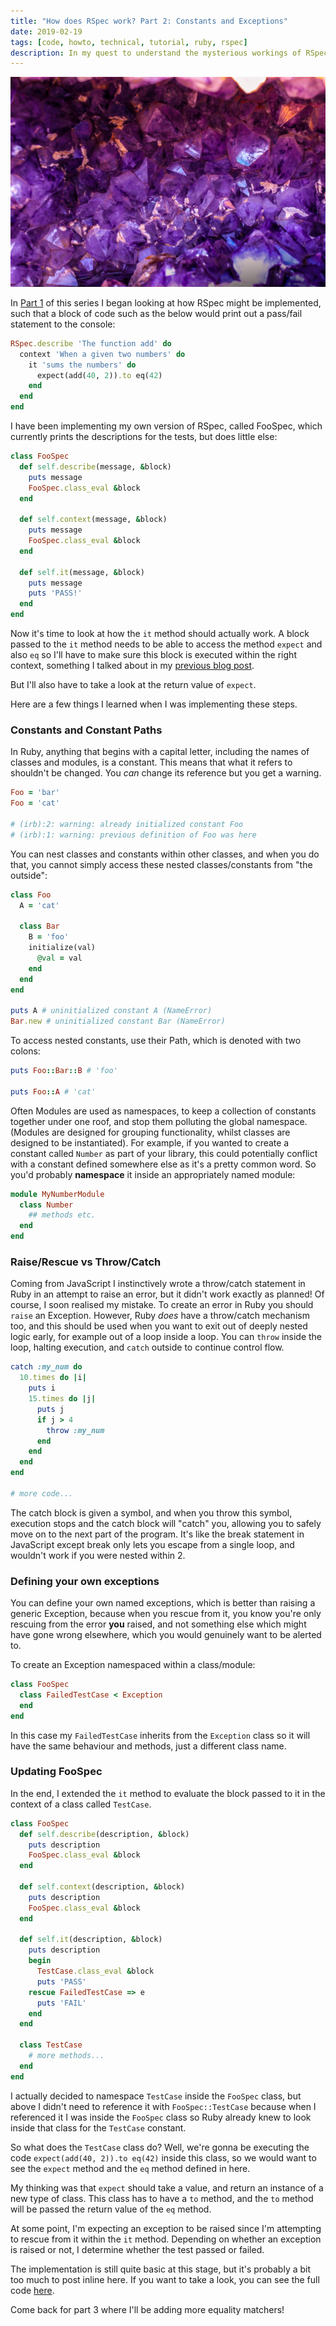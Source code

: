 ```yaml
---
title: "How does RSpec work? Part 2: Constants and Exceptions"
date: 2019-02-19
tags: [code, howto, technical, tutorial, ruby, rspec]
description: In my quest to understand the mysterious workings of RSpec, I begin reimplementing it from scratch, documenting my learnings along the way. Join me in part 2 for more magic!
---
```


![](rubies2.jpg)

In <a href="/blog/rspec-1/" target="_blank">Part 1</a> of this series I began looking at how RSpec might be implemented, such that a block of code such as the below would print out a pass/fail statement to the console:

```ruby
RSpec.describe 'The function add' do
  context 'When a given two numbers' do
    it 'sums the numbers' do
      expect(add(40, 2)).to eq(42)
    end
  end
end
```

I have been implementing my own version of RSpec, called FooSpec, which currently prints the descriptions for the tests, but does little else:

```ruby
class FooSpec
  def self.describe(message, &block)
    puts message
    FooSpec.class_eval &block
  end

  def self.context(message, &block)
    puts message
    FooSpec.class_eval &block
  end

  def self.it(message, &block)
    puts message
    puts 'PASS!'
  end
end
```

Now it's time to look at how the `it` method should actually work. A block passed to the `it` method needs to be able to access the method `expect` and also `eq` so I'll have to make sure this block is executed within the right context, something I talked about in my <a href="/blog/rspec-1/" target="_blank">previous blog post</a>.

But I'll also have to take a look at the return value of `expect`.

Here are a few things I learned when I was implementing these steps.

### Constants and Constant Paths

In Ruby, anything that begins with a capital letter, including the names of classes and modules, is a constant. This means that what it refers to shouldn't be changed. You _can_ change its reference but you get a warning.

```ruby
Foo = 'bar'
Foo = 'cat'

# (irb):2: warning: already initialized constant Foo
# (irb):1: warning: previous definition of Foo was here
```

You can nest classes and constants within other classes, and when you do that, you cannot simply access these nested classes/constants from "the outside":

```ruby
class Foo
  A = 'cat'

  class Bar
    B = 'foo'
    initialize(val)
      @val = val
    end
  end
end

puts A # uninitialized constant A (NameError)
Bar.new # uninitialized constant Bar (NameError)
```

To access nested constants, use their Path, which is denoted with two colons:

```ruby
puts Foo::Bar::B # 'foo'

puts Foo::A # 'cat'
```

Often Modules are used as namespaces, to keep a collection of constants together under one roof, and stop them polluting the global namespace. (Modules are designed for grouping functionality, whilst classes are designed to be instantiated). For example, if you wanted to create a constant called `Number` as part of your library, this could potentially conflict with a constant defined somewhere else as it's a pretty common word. So you'd probably **namespace** it inside an appropriately named module:

```ruby
module MyNumberModule
  class Number
    ## methods etc.
  end
end
```

### Raise/Rescue vs Throw/Catch

Coming from JavaScript I instinctively wrote a throw/catch statement in Ruby in an attempt to raise an error, but it didn't work exactly as planned! Of course, I soon realised my mistake. To create an error in Ruby you should `raise` an Exception. However, Ruby _does_ have a throw/catch mechanism too, and this should be used when you want to exit out of deeply nested logic early, for example out of a loop inside a loop. You can `throw` inside the loop, halting execution, and `catch` outside to continue control flow.

```ruby
catch :my_num do
  10.times do |i|
    puts i
    15.times do |j|
      puts j
      if j > 4
        throw :my_num
      end
    end
  end
end

# more code...
```

The catch block is given a symbol, and when you throw this symbol, execution stops and the catch block will "catch" you, allowing you to safely move on to the next part of the program. It's like the break statement in JavaScript except break only lets you escape from a single loop, and wouldn't work if you were nested within 2.

### Defining your own exceptions

You can define your own named exceptions, which is better than raising a generic Exception, because when you rescue from it, you know you're only rescuing from the error **you** raised, and not something else which might have gone wrong elsewhere, which you would genuinely want to be alerted to.

To create an Exception namespaced within a class/module:

```ruby
class FooSpec
  class FailedTestCase < Exception
  end
end
```

In this case my `FailedTestCase` inherits from the `Exception` class so it will have the same behaviour and methods, just a different class name.

### Updating FooSpec

In the end, I extended the `it` method to evaluate the block passed to it in the context of a class called `TestCase`.

```ruby
class FooSpec
  def self.describe(description, &block)
    puts description
    FooSpec.class_eval &block
  end

  def self.context(description, &block)
    puts description
    FooSpec.class_eval &block
  end

  def self.it(description, &block)
    puts description
    begin
      TestCase.class_eval &block
      puts 'PASS'
    rescue FailedTestCase => e
      puts 'FAIL'
    end
  end

  class TestCase
    # more methods...
  end
end
```

I actually decided to namespace `TestCase` inside the `FooSpec` class, but above I didn't need to reference it with `FooSpec::TestCase` because when I referenced it I was inside the `FooSpec` class so Ruby already knew to look inside that class for the `TestCase` constant.

So what does the `TestCase` class do? Well, we're gonna be executing the code `expect(add(40, 2)).to eq(42)` inside this class, so we would want to see the `expect` method and the `eq` method defined in here.

My thinking was that `expect` should take a value, and return an instance of a new type of class. This class has to have a `to` method, and the `to` method will be passed the return value of the `eq` method.

At some point, I'm expecting an exception to be raised since I'm attempting to rescue from it within the `it` method. Depending on whether an exception is raised or not, I determine whether the test passed or failed.

The implementation is still quite basic at this stage, but it's probably a bit too much to post inline here. If you want to take a look, you can see the full code <a href="https://github.com/harrietty/FooSpec/commit/890bd37fdb7fd1ada46f5ed8fec8708b63c5ee48" target="_blank">here</a>.

Come back for part 3 where I'll be adding more equality matchers!
